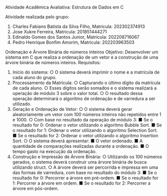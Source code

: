 Atividade Acadêmica Avaliativa:
Estrutura de Dados em C

Atividade realizada pelo grupo:

1. Charles Fabiano Batista da Silva Filho, Matricula: 202302374913
2. Jose Xukre Ferreira, Matricula: 201851444271
3. Edinaldo Gomes dos Santos Junior, Matricula: 202208716067
4. Pedro Henrique Bonfim Amorim, Matricula: 202203963503


Ordenação e Árvore Binária de números inteiros
Objetivo: Desenvolver um sistema em C que realiza a ordenação de um vetor e a construção de
uma árvore binária de números inteiros.
Requisitos:
1. Início do sistema:
○ O sistema deverá imprimir o nome e a matrícula de cada aluno do grupo.
2. Processamento da Matrícula:
○ Capturando o último dígito da matrícula de cada aluno.
○ Esses dígitos serão somados e o sistema realizará a operação de módulo 3 sobre o
valor total.
○ O resultado dessa operação determinará o algoritmo de ordenação e de varredura
a ser utilizado.
3. Geração e Ordenação de Vetor:
○ O sistema deverá gerar aleatoriamente um vetor com 100 números inteiros não
repetidos entre 1 e 1000.
○ Com base no resultado da operação de módulo 3:
■ Se o resultado for 0: Ordenar o vetor utilizando o algoritmo Bubble Sort.
■ Se o resultado for 1: Ordenar o vetor utilizando o algoritmo Selection Sort.
■ Se o resultado for 2: Ordenar o vetor utilizando o algoritmo Insertion Sort.
○ O sistema deverá apresentar:
■ O vetor ordenado.
■ A quantidade de comparações realizadas durante a ordenação.
■ O tempo gasto na execução da ordenação.
4. Construção e Impressão de Árvore Binária:
○ Utilizando os 100 números gerados, o sistema deverá construir uma árvore
binária de busca utilizando struct.
○ A árvore deverá ser percorrida e impressa em uma das formas de varredura, com
base no resultado do módulo 3:
■ Se o resultado for 0: Percorrer a árvore em pré-ordem.
■ Se o resultado for 1: Percorrer a árvore em ordem.
■ Se o resultado for 2: Percorrer a árvore em pós-ordem.

